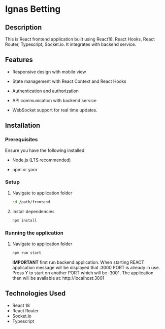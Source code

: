 # Ignas Betting

## Description

This is React frontend application built using React18, React Hooks, React Router, Typescript, Socket.io. It integrates with backend service.

## Features 
- Responsive design with mobile view

- State management with React Context and React Hooks

- Authentication and authorization

- API communication with backend service

- WebSocket support for real time updates.

## Installation
### Prerequisites
Ensure you have the following installed:

- Node.js (LTS recommended)

- npm or yarn

### Setup

1.  Navigate to application folder
    ```bash
    cd /path/frontend
    ```
    
2.  Install dependencies 
    ```bash
    npm install
    ```

### Running the application

1.  Navigate to application folder
    ```bash
    npm run start
    ```
    **IMPORTANT** first run backend application. When starting REACT application message will be displayed that :3000 PORT is already in use. Press Y to start on another PORT which will be :3001.
    The application then will be available at:  http://localhost:3001

## Technologies Used

- React 18
- React Router
- Socket.io
- Typescript